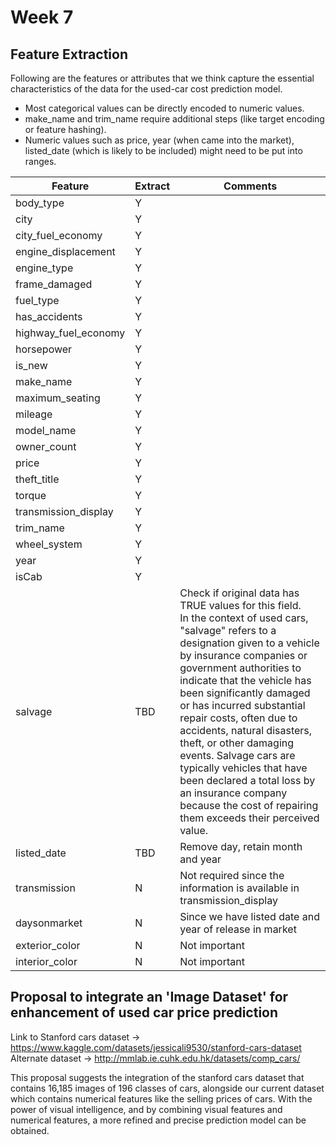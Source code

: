# Week 7

## Feature Extraction
Following are the features or attributes that we think capture the essential characteristics of the data for the used-car cost prediction model.
- Most categorical values can be directly encoded to numeric values.
- make_name and trim_name require additional steps (like target encoding or feature hashing).
- Numeric values such as price, year (when came into the market), listed_date (which is likely to be included) might need to be put into ranges.



| Feature              | Extract | Comments                                                                                                                                                                                                                                                                                                                                                                                                                                                                                                                                          |
| -------------------- | ------- | ------------------------------------------------------------------------------------------------------------------------------------------------------------------------------------------------------------------------------------------------------------------------------------------------------------------------------------------------------------------------------------------------------------------------------------------------------------------------------------------------------------------------------------------------- |
| body_type            | Y       |                                                                                                                                                                                                                                                                                                                                                                                                                                                                                                                                                   |
| city                 | Y       |                                                                                                                                                                                                                                                                                                                                                                                                                                                                                                                                                   |
| city_fuel_economy    | Y       |                                                                                                                                                                                                                                                                                                                                                                                                                                                                                                                                                   |
| engine_displacement  | Y       |                                                                                                                                                                                                                                                                                                                                                                                                                                                                                                                                                   |
| engine_type          | Y       |                                                                                                                                                                                                                                                                                                                                                                                                                                                                                                                                                   |
| frame_damaged        | Y       |                                                                                                                                                                                                                                                                                                                                                                                                                                                                                                                                                   |
| fuel_type            | Y       |                                                                                                                                                                                                                                                                                                                                                                                                                                                                                                                                                   |
| has_accidents        | Y       |                                                                                                                                                                                                                                                                                                                                                                                                                                                                                                                                                   |
| highway_fuel_economy | Y       |                                                                                                                                                                                                                                                                                                                                                                                                                                                                                                                                                   |
| horsepower           | Y       |                                                                                                                                                                                                                                                                                                                                                                                                                                                                                                                                                   |
| is_new               | Y       |                                                                                                                                                                                                                                                                                                                                                                                                                                                                                                                                                   |
| make_name            | Y       |                                                                                                                                                                                                                                                                                                                                                                                                                                                                                                                                                   |
| maximum_seating      | Y       |                                                                                                                                                                                                                                                                                                                                                                                                                                                                                                                                                   |
| mileage              | Y       |                                                                                                                                                                                                                                                                                                                                                                                                                                                                                                                                                   |
| model_name           | Y       |                                                                                                                                                                                                                                                                                                                                                                                                                                                                                                                                                   |
| owner_count          | Y       |                                                                                                                                                                                                                                                                                                                                                                                                                                                                                                                                                   |
| price                | Y       |                                                                                                                                                                                                                                                                                                                                                                                                                                                                                                                                                   |
| theft_title          | Y       |                                                                                                                                                                                                                                                                                                                                                                                                                                                                                                                                                   |
| torque               | Y       |                                                                                                                                                                                                                                                                                                                                                                                                                                                                                                                                                   |
| transmission_display | Y       |                                                                                                                                                                                                                                                                                                                                                                                                                                                                                                                                                   |
| trim_name            | Y       |                                                                                                                                                                                                                                                                                                                                                                                                                                                                                                                                                   |
| wheel_system         | Y       |                                                                                                                                                                                                                                                                                                                                                                                                                                                                                                                                                   |
| year                 | Y       |                                                                                                                                                                                                                                                                                                                                                                                                                                                                                                                                                   |
| isCab                | Y       |                                                                                                                                                                                                                                                                                                                                                                                                                                                                                                                                                   |
| salvage              | TBD     | Check if original data has TRUE values for this field.<br>In the context of used cars, "salvage" refers to a designation given to a vehicle by insurance companies or government authorities to indicate that the vehicle has been significantly damaged or has incurred substantial repair costs, often due to accidents, natural disasters, theft, or other damaging events. Salvage cars are typically vehicles that have been declared a total loss by an insurance company because the cost of repairing them exceeds their perceived value. |
| listed_date          | TBD     | Remove day, retain month and year                                                                                                                                                                                                                                                                                                                                                                                                                                                                                                                 |
| transmission         | N       | Not required since the information is available in transmission_display                                                                                                                                                                                                                                                                                                                                                                                                                                                                           |
| daysonmarket         | N       | Since we have listed date and year of release in market                                                                                                                                                                                                                                                                                                                                                                                                                                                                                           |
| exterior_color       | N       | Not important                                                                                                                                                                                                                                                                                                                                                                                                                                                                                                                                     |
| interior_color       | N       | Not important                                                                                                                                                                                                                                                                                                                                                                                                                                                                                                                                     |
## Proposal to integrate an 'Image Dataset' for enhancement of used car price prediction

Link to Stanford cars dataset -> https://www.kaggle.com/datasets/jessicali9530/stanford-cars-dataset
Alternate dataset -> http://mmlab.ie.cuhk.edu.hk/datasets/comp_cars/

This proposal suggests the integration of the stanford cars dataset that contains 16,185 images of 196 classes of cars, alongside our current dataset which contains numerical features like the selling prices of cars. With the power of visual intelligence, and by combining visual features and numerical features, a more refined and precise prediction model can be obtained.
